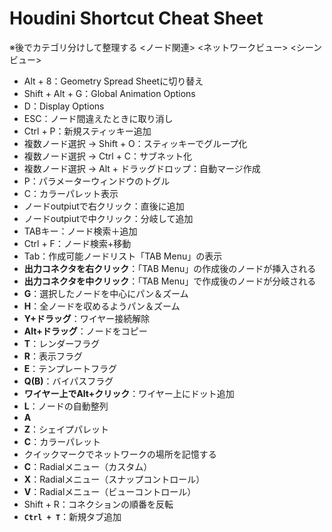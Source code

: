 # Houdini Shortcut Cheat Sheet

※後でカテゴリ分けして整理する
<ノード関連>
<ネットワークビュー>
<シーンビュー>

- Alt + 8：Geometry Spread Sheetに切り替え
- Shift + Alt + G：Global Animation Options
- D：Display Options
- ESC：ノード間違えたときに取り消し
- Ctrl + P：新規スティッキー追加
- 複数ノード選択 -> Shift + O：スティッキーでグループ化
- 複数ノード選択 -> Ctrl + C：サブネット化
- 複数ノード選択 -> Alt + ドラッグドロップ：自動マージ作成
- P：パラメーターウィンドウのトグル
- C：カラーパレット表示
- ノードoutpiutで右クリック：直後に追加
- ノードoutpiutで中クリック：分岐して追加
- TABキー：ノード検索＋追加
- Ctrl + F：ノード検索+移動
- Tab：作成可能ノードリスト「TAB Menu」の表示
- **出力コネクタを右クリック**：「TAB Menu」の作成後のノードが挿入される
- **出力コネクタを中クリック**：「TAB Menu」で作成後のノードが分岐される
- **G**：選択したノードを中心にパン＆ズーム
- **H**：全ノードを収めるようパン＆ズーム
- **Y+ドラッグ**：ワイヤー接続解除
- **Alt+ドラッグ**：ノードをコピー
- **T**：レンダーフラグ
- **R**：表示フラグ
- **E**：テンプレートフラグ
- **Q(B)**：バイパスフラグ
- **ワイヤー上でAlt+クリック**：ワイヤー上にドット追加
- **L**：ノードの自動整列
- **A**
- **Z**：シェイプパレット
- **C**：カラーパレット
- クイックマークでネットワークの場所を記憶する
- **C**：Radialメニュー（カスタム）
- **X**：Radialメニュー（スナップコントロール）
- **V**：Radialメニュー（ビューコントロール）
- Shift + R：コネクションの順番を反転
- **``Ctrl + T``**：新規タブ追加

